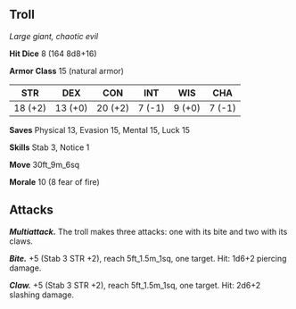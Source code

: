 ## Troll

*Large giant, chaotic evil*

**Hit Dice** 8 (164 8d8+16)

**Armor Class** 15 (natural armor)

| STR     | DEX     | CON     | INT     | WIS     | CHA     |
|---------|---------|---------|---------|---------|---------|
| 18 (+2) | 13 (+0) | 20 (+2) |  7 (-1) |  9 (+0) |  7 (-1) |

**Saves** Physical 13, Evasion 15, Mental 15, Luck 15

**Skills** Stab 3, Notice 1

**Move** 30ft_9m_6sq

**Morale** 10 (8 fear of fire)

## Attacks

***Multiattack.*** The troll makes three attacks: one with its bite and two with its claws.

***Bite.*** +5 (Stab 3 STR +2), reach 5ft_1.5m_1sq, one target. Hit: 1d6+2 piercing damage.

***Claw.*** +5 (Stab 3 STR +2), reach 5ft_1.5m_1sq, one target. Hit: 2d6+2 slashing damage.

